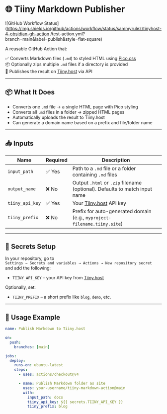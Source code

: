 # 🌐 Tiiny Markdown Publisher

![GitHub Workflow Status](https://img.shields.io/github/actions/workflow/status/sammyrulez/tinyhost-4-obsidian-gh-action
/test-action.yml?branch=main&label=publish&style=flat-square)

A reusable GitHub Action that:

✅ Converts Markdown files (`.md`) to styled HTML using [Pico.css](https://picocss.com)  
📦 Optionally zips multiple `.md` files if a directory is provided  
🚀 Publishes the result on [Tiiny.host](https://tiiny.host) via API  

---

## 📦 What It Does

- Converts one `.md` file → a single HTML page with Pico styling
- Converts all `.md` files in a folder → zipped HTML pages
- Automatically uploads the result to Tiiny.host
- Can generate a domain name based on a prefix and file/folder name

---

## 📥 Inputs

| Name            | Required | Description                                                                 |
|-----------------|----------|-----------------------------------------------------------------------------|
| `input_path`    | ✅ Yes    | Path to a `.md` file or a folder containing `.md` files                     |
| `output_name`   | ❌ No     | Output `.html` or `.zip` filename (optional). Defaults to match input name |
| `tiiny_api_key` | ✅ Yes    | Your [Tiiny.host](https://tiiny.host) API key                              |
| `tiiny_prefix`  | ❌ No     | Prefix for auto-generated domain (e.g., `myproject-filename.tiiny.site`)   |

---

## 🔐 Secrets Setup

In your repository, go to  
`Settings → Secrets and variables → Actions → New repository secret`  
and add the following:

- `TIINY_API_KEY` – your API key from [Tiiny.host](https://tiiny.host)

Optionally, set:
- `TIINY_PREFIX` – a short prefix like `blog`, `demo`, etc.

---

## 🚀 Usage Example

```yaml
name: Publish Markdown to Tiiny.host

on:
  push:
    branches: [main]

jobs:
  deploy:
    runs-on: ubuntu-latest
    steps:
      - uses: actions/checkout@v4

      - name: Publish Markdown folder as site
        uses: your-username/tiiny-markdown-action@main
        with:
          input_path: docs
          tiiny_api_key: ${{ secrets.TIINY_API_KEY }}
          tiiny_prefix: blog
